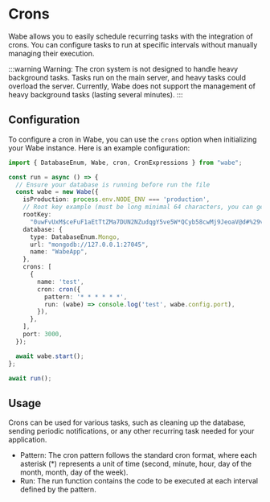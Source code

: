 # Crons

Wabe allows you to easily schedule recurring tasks with the integration of crons. You can configure tasks to run at specific intervals without manually managing their execution.

:::warning Warning:
The cron system is not designed to handle heavy background tasks. Tasks run on the main server, and heavy tasks could overload the server. Currently, Wabe does not support the management of heavy background tasks (lasting several minutes).
:::

## Configuration

To configure a cron in Wabe, you can use the `crons` option when initializing your Wabe instance. Here is an example configuration:

```ts
import { DatabaseEnum, Wabe, cron, CronExpressions } from "wabe";

const run = async () => {
  // Ensure your database is running before run the file
  const wabe = new Wabe({
    isProduction: process.env.NODE_ENV === 'production',
    // Root key example (must be long minimal 64 characters, you can generate it online)
    rootKey:
      "0uwFvUxM$ceFuF1aEtTtZMa7DUN2NZudqgY5ve5W*QCyb58cwMj9JeoaV@d#%29v&aJzswuudVU1%nAT+rxS0Bh&OkgBYc0PH18*",
    database: {
      type: DatabaseEnum.Mongo,
      url: "mongodb://127.0.0.1:27045",
      name: "WabeApp",
    },
    crons: [
      {
        name: 'test',
        cron: cron({
          pattern: '* * * * * *',
          run: (wabe) => console.log('test', wabe.config.port),
        }),
      },
    ],
    port: 3000,
  });

  await wabe.start();
};

await run();
```

## Usage

Crons can be used for various tasks, such as cleaning up the database, sending periodic notifications, or any other recurring task needed for your application.

- Pattern: The cron pattern follows the standard cron format, where each asterisk (*) represents a unit of time (second, minute, hour, day of the month, month, day of the week).
- Run: The run function contains the code to be executed at each interval defined by the pattern.
